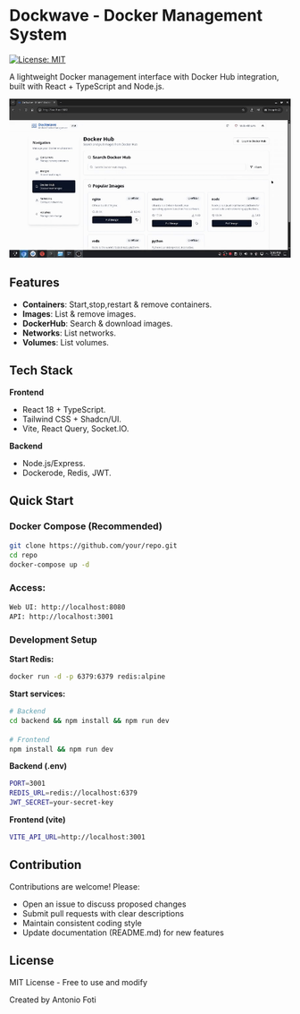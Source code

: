 # Dockwave - Docker Management System

[![License: MIT](https://img.shields.io/badge/License-MIT-blue.svg)](https://opensource.org/licenses/MIT)

A lightweight Docker management interface with Docker Hub integration, built with React + TypeScript and Node.js.

![usage](./usage.gif)

## Features

- **Containers**: Start,stop,restart & remove containers.
- **Images**: List & remove images.
- **DockerHub**: Search & download images.
- **Networks**: List networks.
- **Volumes**: List volumes.

## Tech Stack

**Frontend**
- React 18 + TypeScript.
- Tailwind CSS + Shadcn/UI.
- Vite, React Query, Socket.IO.

**Backend**
- Node.js/Express.
- Dockerode, Redis, JWT.

## Quick Start

### Docker Compose (Recommended)
```bash
git clone https://github.com/your/repo.git
cd repo
docker-compose up -d
```

### Access:
```bash
Web UI: http://localhost:8080
API: http://localhost:3001
```

### Development Setup
**Start Redis:**
```bash
docker run -d -p 6379:6379 redis:alpine
```

**Start services:**
```bash
# Backend
cd backend && npm install && npm run dev

# Frontend
npm install && npm run dev
```

**Backend (.env)**
```bash
PORT=3001
REDIS_URL=redis://localhost:6379
JWT_SECRET=your-secret-key
```

**Frontend (vite)**
```bash
VITE_API_URL=http://localhost:3001
```
## Contribution

Contributions are welcome! Please:

- Open an issue to discuss proposed changes
- Submit pull requests with clear descriptions
- Maintain consistent coding style
- Update documentation (README.md) for new features

## License

MIT License - Free to use and modify

Created by Antonio Foti
